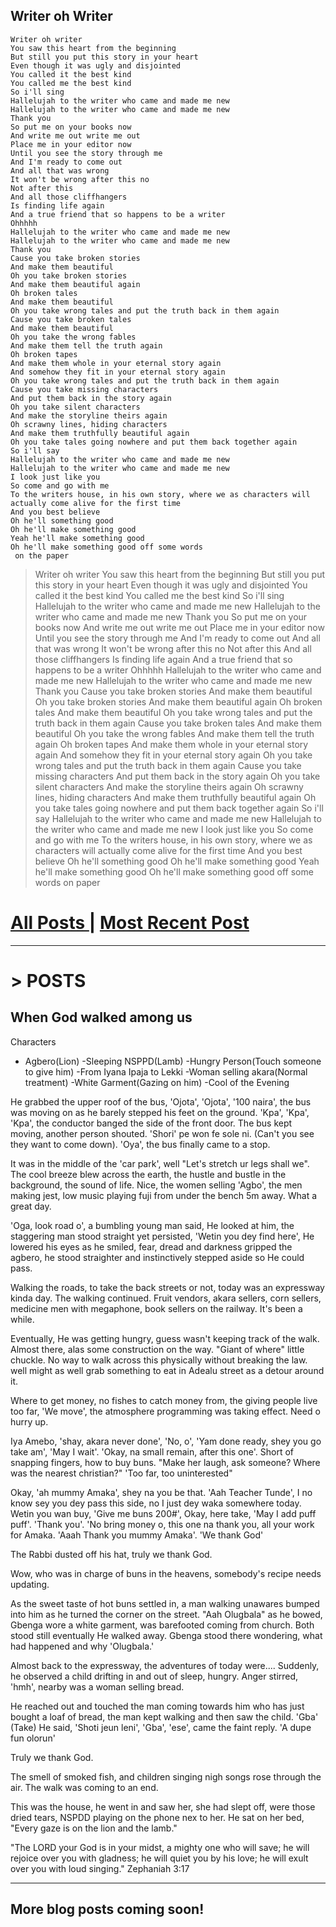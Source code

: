 
## Writer oh Writer
```
Writer oh writer
You saw this heart from the beginning
But still you put this story in your heart
Even though it was ugly and disjointed
You called it the best kind
You called me the best kind
So i'll sing
Hallelujah to the writer who came and made me new
Hallelujah to the writer who came and made me new
Thank you
So put me on your books now
And write me out write me out
Place me in your editor now
Until you see the story through me
And I'm ready to come out
And all that was wrong
It won't be wrong after this no
Not after this
And all those cliffhangers
Is finding life again
And a true friend that so happens to be a writer
Ohhhhh
Hallelujah to the writer who came and made me new
Hallelujah to the writer who came and made me new
Thank you
Cause you take broken stories
And make them beautiful
Oh you take broken stories
And make them beautiful again
Oh broken tales
And make them beautiful
Oh you take wrong tales and put the truth back in them again
Cause you take broken tales
And make them beautiful
Oh you take the wrong fables
And make them tell the truth again
Oh broken tapes
And make them whole in your eternal story again
And somehow they fit in your eternal story again
Oh you take wrong tales and put the truth back in them again
Cause you take missing characters
And put them back in the story again
Oh you take silent characters
And make the storyline theirs again
Oh scrawny lines, hiding characters
And make them truthfully beautiful again
Oh you take tales going nowhere and put them back together again
So i'll say
Hallelujah to the writer who came and made me new
Hallelujah to the writer who came and made me new
I look just like you
So come and go with me
To the writers house, in his own story, where we as characters will actually come alive for the first time
And you best believe
Oh he'll something good
Oh he'll make something good
Yeah he'll make something good
Oh he'll make something good off some words
 on the paper
```
> Writer oh writer
> You saw this heart from the beginning
> But still you put this story in your heart
> Even though it was ugly and disjointed
> You called it the best kind
> You called me the best kind
> So i'll sing
> Hallelujah to the writer who came and made me new
> Hallelujah to the writer who came and made me new
> Thank you
> So put me on your books now
> And write me out write me out
> Place me in your editor now
> Until you see the story through me
> And I'm ready to come out
> And all that was wrong
> It won't be wrong after this no
> Not after this
> And all those cliffhangers
> Is finding life again
> And a true friend that so happens to be a writer
> Ohhhhh
> Hallelujah to the writer who came and made me new
> Hallelujah to the writer who came and made me new
> Thank you
> Cause you take broken stories
> And make them beautiful
> Oh you take broken stories
> And make them beautiful again
> Oh broken tales
> And make them beautiful
> Oh you take wrong tales and put the truth back in them again
> Cause you take broken tales
> And make them beautiful
> Oh you take the wrong fables
> And make them tell the truth again
> Oh broken tapes
> And make them whole in your eternal story again
> And somehow they fit in your eternal story again
> Oh you take wrong tales and put the truth back in them again
> Cause you take missing characters
> And put them back in the story again
> Oh you take silent characters
> And make the storyline theirs again
> Oh scrawny lines, hiding characters
> And make them truthfully beautiful again
> Oh you take tales going nowhere and put them back together again
> So i'll say
> Hallelujah to the writer who came and made me new
> Hallelujah to the writer who came and made me new
> I look just like you
> So come and go with me
> To the writers house, in his own story, where we as characters will actually come alive for the first time
> And you best believe
> Oh he'll something good
> Oh he'll make something good
> Yeah he'll make something good
> Oh he'll make something good off some words
> on paper



# [All Posts    ](https://becauseweliveonearth.github.io/#all-posts) |  [Most Recent Post](https://becauseweliveonearth.github.io/#when-god-walked-among-us) 
_______________________________________________________________
# > POSTS 
## When God walked among us


Characters

- Agbero(Lion)
-Sleeping NSPPD(Lamb)
-Hungry Person(Touch someone to give him)
-From Iyana Ipaja to Lekki
-Woman selling akara(Normal treatment)
-White Garment(Gazing on him)
-Cool of the Evening

He grabbed the upper roof of the bus, 'Ojota', 'Ojota', '100 naira', the bus was moving on as he barely stepped his feet on the ground. 'Kpa', 'Kpa', 'Kpa', the conductor banged the side of the front door. The bus kept moving, another person shouted. 'Shori' pe won fe sole ni. (Can't you see they want to come down). 'Oya', the bus finally came to a stop. 

It was in the middle of the 'car park', well "Let's stretch ur legs shall we". The cool breeze blew across the earth, the hustle and bustle in the background, the sound of life. Nice, the women selling 'Agbo', the men making jest, low music playing fuji from under the bench 5m away. What a great day. 

'Oga, look road o', a bumbling young man said, He looked at him, the staggering man stood straight yet persisted, 'Wetin you dey find here', He lowered his eyes as he smiled, fear, dread and darkness gripped the agbero, he stood straighter and instinctively stepped aside so He could pass.

Walking the roads, to take the back streets or not, today was an expressway kinda day. The walking continued. Fruit vendors, akara sellers, corn sellers, medicine men with megaphone, book sellers on the railway. It's been a while. 

Eventually, He was getting hungry, guess wasn't keeping track of the walk. Almost there, alas some construction on the way. "Giant of where" little chuckle. No way to walk across this physically without breaking the law. well might as well grab something to eat in Adealu street as a detour around it.

Where to get money, no fishes to catch money from, the giving people live too far, 'We move', the atmosphere programming was taking effect. Need o hurry up. 

Iya Amebo, 'shay, akara never done', 'No, o', 'Yam done ready, shey you go take am', 'May I wait'. 'Okay, na small remain, after this one'. Short of snapping fingers, how to buy buns. "Make her laugh, ask someone? Where was the nearest christian?" 'Too far, too uninterested"

Okay, 'ah mummy Amaka', shey na you be that. 'Aah Teacher Tunde', I no know sey you dey pass this side, no I just dey waka somewhere today. Wetin you wan buy, 'Give me buns 200#', Okay, here take, 'May I add puff puff'. 'Thank you'. 'No bring money o, this one na thank you, all your work for Amaka. 'Aaah Thank you mummy Amaka'. 'We thank God'

The Rabbi dusted off his hat, truly we thank God. 

Wow, who was in charge of buns in the heavens, somebody's recipe needs updating.

As the sweet taste of hot buns settled in, a man walking unawares bumped into him as he turned the corner on the street. "Aah Olugbala" as he bowed, Gbenga wore a white garment, was barefooted coming from church. Both stood still eventually He walked away. Gbenga stood there wondering, what had happened and why 'Olugbala.'

Almost back to the expressway, the adventures of today were.... Suddenly, he observed a child drifting in and out of sleep, hungry. Anger stirred, 'hmh', nearby was a woman selling bread. 

He reached out and touched the man coming towards him who has just bought a loaf of bread, the man kept walking and then saw the child. 'Gba' (Take) He said, 'Shoti jeun leni', 'Gba', 'ese', came the faint reply. 'A dupe fun olorun'

Truly we thank God.

The smell of smoked fish, and children singing nigh songs rose through the air. The walk was coming to an end.

This was the house, he went in and saw her, she had slept off, were those dried tears, NSPDD playing on the phone nex to her. He sat on her bed, "Every gaze is on the lion and the lamb."

"The LORD your God is in your midst, a mighty one who will save; he will rejoice over you with gladness; he will quiet you by his love; he will exult over you with loud singing." Zephaniah 3:17

_________________________________________________________________________

## More blog posts coming soon!
